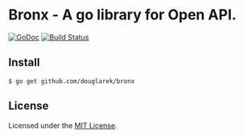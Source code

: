 # Bronx - A go library for Open API.

[![GoDoc](http://img.shields.io/badge/go-documentation-blue.svg?style=flat-square)](https://godoc.org/github.com/douglarek/bronx) [![Build Status](http://img.shields.io/travis/douglarek/bronx.svg?style=flat-square)](https://travis-ci.org/douglarek/bronx)

## Install

```
$ go get github.com/douglarek/bronx
```

## License

Licensed under the [MIT License](https://github.com/douglarek/bronx/blob/master/LICENSE).
